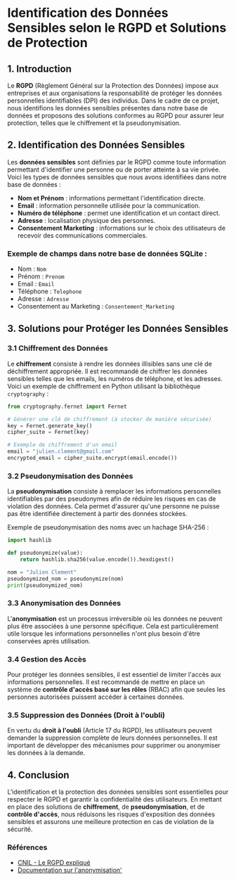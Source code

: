 # Identification des Données Sensibles selon le RGPD et Solutions de Protection

## 1. Introduction

Le **RGPD** (Règlement Général sur la Protection des Données) impose aux entreprises et aux organisations la responsabilité de protéger les données personnelles identifiables (DPI) des individus. Dans le cadre de ce projet, nous identifions les données sensibles présentes dans notre base de données et proposons des solutions conformes au RGPD pour assurer leur protection, telles que le chiffrement et la pseudonymisation.

## 2. Identification des Données Sensibles

Les **données sensibles** sont définies par le RGPD comme toute information permettant d'identifier une personne ou de porter atteinte à sa vie privée. Voici les types de données sensibles que nous avons identifiées dans notre base de données :

- **Nom et Prénom** : informations permettant l'identification directe.
- **Email** : information personnelle utilisée pour la communication.
- **Numéro de téléphone** : permet une identification et un contact direct.
- **Adresse** : localisation physique des personnes.
- **Consentement Marketing** : informations sur le choix des utilisateurs de recevoir des communications commerciales.

### Exemple de champs dans notre base de données SQLite :
- Nom : `Nom`
- Prénom : `Prenom`
- Email : `Email`
- Téléphone : `Telephone`
- Adresse : `Adresse`
- Consentement au Marketing : `Consentement_Marketing`

## 3. Solutions pour Protéger les Données Sensibles

### 3.1 Chiffrement des Données

Le **chiffrement** consiste à rendre les données illisibles sans une clé de déchiffrement appropriée. Il est recommandé de chiffrer les données sensibles telles que les emails, les numéros de téléphone, et les adresses. Voici un exemple de chiffrement en Python utilisant la bibliothèque `cryptography` :

```python
from cryptography.fernet import Fernet

# Générer une clé de chiffrement (à stocker de manière sécurisée)
key = Fernet.generate_key()
cipher_suite = Fernet(key)

# Exemple de chiffrement d'un email
email = "julien.clement@gmail.com"
encrypted_email = cipher_suite.encrypt(email.encode())
```

### 3.2 Pseudonymisation des Données

La **pseudonymisation** consiste à remplacer les informations personnelles identifiables par des pseudonymes afin de réduire les risques en cas de violation des données. Cela permet d'assurer qu'une personne ne puisse pas être identifiée directement à partir des données stockées.

Exemple de pseudonymisation des noms avec un hachage SHA-256 :

```python
import hashlib

def pseudonymize(value):
    return hashlib.sha256(value.encode()).hexdigest()

nom = "Julien Clement"
pseudonymized_nom = pseudonymize(nom)
print(pseudonymized_nom)
```

### 3.3 Anonymisation des Données

L'**anonymisation** est un processus irréversible où les données ne peuvent plus être associées à une personne spécifique. Cela est particulièrement utile lorsque les informations personnelles n'ont plus besoin d'être conservées après utilisation.

### 3.4 Gestion des Accès

Pour protéger les données sensibles, il est essentiel de limiter l'accès aux informations personnelles. Il est recommandé de mettre en place un système de **contrôle d'accès basé sur les rôles** (RBAC) afin que seules les personnes autorisées puissent accéder à certaines données.

### 3.5 Suppression des Données (Droit à l'oubli)

En vertu du **droit à l'oubli** (Article 17 du RGPD), les utilisateurs peuvent demander la suppression complète de leurs données personnelles. Il est important de développer des mécanismes pour supprimer ou anonymiser les données à la demande.

## 4. Conclusion

L'identification et la protection des données sensibles sont essentielles pour respecter le RGPD et garantir la confidentialité des utilisateurs. En mettant en place des solutions de **chiffrement**, de **pseudonymisation**, et de **contrôle d'accès**, nous réduisons les risques d'exposition des données sensibles et assurons une meilleure protection en cas de violation de la sécurité.

### Références

- [CNIL - Le RGPD expliqué](https://www.cnil.fr/fr/reglement-europeen-protection-donnees)
- [Documentation sur l'anonymisation'](https://www.cnil.fr/fr/technologies/lanonymisation-de-donnees-personnelles)

